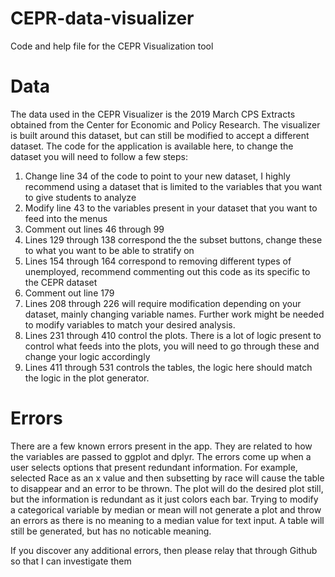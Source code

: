 # CEPR-data-visualizer
Code and help file for the CEPR Visualization tool

# Data
The data used in the CEPR Visualizer is the 2019 March CPS Extracts obtained from the Center for Economic and Policy Research.  The visualizer is built around this dataset, but can still be modified to accept a different dataset.  The code for the application is available here, to change the dataset you will need to follow a few steps:
1. Change line 34 of the code to point to your new dataset, I highly recommend using a dataset that is limited to the variables that you want to give students to analyze
2. Modify line 43 to the variables present in your dataset that you want to feed into the menus
3. Comment out lines 46 through 99
4. Lines 129 through 138 correspond the the subset buttons, change these to what you want to be able to stratify on
5. Lines 154 through 164 correspond to removing different types of unemployed, recommend commenting out this code as its specific to the CEPR dataset
6. Comment out line 179
7. Lines 208 through 226 will require modification depending on your dataset, mainly changing variable names. Further work might be needed to modify variables to match your desired analysis.
8. Lines 231 through 410 control the plots.  There is a lot of logic present to control what feeds into the plots, you will need to go through these and change your logic accordingly
9. Lines 411 through 531 controls the tables, the logic here should match the logic in the plot generator.

# Errors
There are a few known errors present in the app. They are related to how the variables are passed to ggplot and dplyr. The errors come up when a user selects options that present redundant information.  For example, selected Race as an x value and then subsetting by race will cause the table to disappear and an error to be thrown.  The plot will do the desired plot still, but the information is redundant as it just colors each bar.  Trying to modify a categorical variable by median or mean will not generate a plot and throw an errors as there is no meaning to a median value for text input.  A table will still be generated, but has no noticable meaning.

If you discover any additional errors, then please relay that through Github so that I can investigate them
